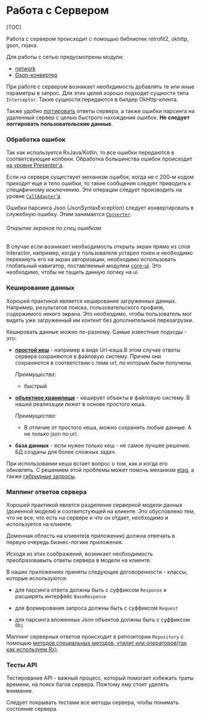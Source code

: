 # Работа с Сервером

[TOC]

Работа с сервером происходит с помощью библиотек retrofit2, okhttp, gson, rxjava.

Для работы с сетью предусмотрены модули:
 * [network](../../network/README.md)
 * [Gson-конвертер](../../converter-gson/README.md)

При работе с сервером возникает необхдимость добавлять те или иные параметры
в запрос. Для этих целей хорошо подходит сущности типа `Interceptor`. Такие
сущности передаются в билдер OkHttp-клента.

Также удобно [логгировать][log] ответы сервера, а также ошибки парсинга на удаленный сервер
с целью быстрого нахождения ошибок. **Не следует логгировать пользовательские
данные**.

### Обработка ошибок

Так как используется RxJava/Kotlin, то все ошибки передаются в соответсвующие колбеки.
Обработка большинства ошибок происходит [на уровне Presenter'а][handle_errors_on_presenter].

Если на сервере существует механизм ошибок, когда не с 200-м кодом
приходит еще и тело ошибки, то такие сообщения следует приводить к специфичному
исключению. Эти операции следует производить на уровне [`CallAdapter`'а][call]

Ошибки парсинга Json (JsonSyntaxException) следует конвертировать в служебную
ошибку. Этим занимается [`Converter`][gson].

###### Открытие экранов по спец ошибкам

В случае если возникает необходимость открыть экран прямо из слоя Interactor,
например, когда у пользователя устарел токен и необходимо перекинуть его на экран
авторизации, необходимо использовать глобальный навигатор, поставляемый модулем
[core-ui](../../core-ui/README.md).
Это необходимо,  чтобы не тащить данную логику на ui.

### Кеширование данных

Хорошей практикой является кеширование загруженных данных. Например,
результатов поиска, пользовательского профиля, содержимого некого экрана.
Это необходимо, чтобы пользователь мог видеть уже загруженный им контент
без дополнительной перезагрузки.

Кешировать данные можно по-разному. Самые известные подходы - это:

- [**простой кеш**][simple_cache] - например в виде Url-кэша.В этом случае ответы сервера сохраняются
в файловую систему. Причем они сохраняются в соответствии с теми url, по
которым были получены.

    *Преимущества*:
     - быстрый

- [**объектное хранилище**][file_cache] - кеширует объекты в файловую систему.
   В нашей реализации лежит в основе простого кеша.

   *Преимущества*:
   - В отличие от простого кеша, можно сохранить любые данные. А не только
   json по url.

- **база данных** - если нужен только кеш - не самое лучшее решение.
   БД созданы для более сложных задач.

При использовании кеша встает вопрос о том, как и когда его обновлять. С решением
этой проблемы может помочь механизм [etag][etag], а также [гибридные
запросы][hybrid].

### Маппинг ответов сервера

Хорошей практикой явлется разделение серверной модели данных (доиенной модели)
и соответстующей на клиенте. Это обусловлено тем, что не все, что есть на сервере
и что он отдает, необходимо и используется на клиенте.

Доменная область на клиенте(в приложении) должна отвечать в первую очередь бизнес-логике
приложения.

Исходя из этих соображений, возникает необходимость преобразовавыть ответы сервера
в модели на клиенте.

В наших приложениях приняты следующие договоренности - классы,
которые используются:

- для парсинга ответа должны быть с суффиксом `Response` и расширять интерфейс
`BaseResponse`

- для формирования запроса должны быть с суффиксом `Request`

- для парсинга вложенных Json объектов должны быть с суффиксом `Obj`

Маппинг серверных ответов происходит в репозитории `Repository` с помощью
[методов специальных методов, утилит или
операторов(так как используем Rx)][mapping].

### Тесты API

Тестирование API - важный процесс, который помогает избежать траты времени, на
поиск багов сервера. Пожтому ему стоит уделять внимание.

Следует покрывать тестами все методы сервера, чтобы понимать состояние сервера.


[log]: ../common/logging.md
[gson]: ../../converter-gson/README.md
[call]: ../../network/README.md
[simple_cache]: ../../network/docs/usage.md
[etag]: ../../network/docs/etag.md
[hybrid]: ../../network/docs/hybrid.md
[handle_errors_on_presenter]: ../ui/presenter.md
[file_cache]: ../../filestorage/README.md
[mapping]: ../../network/docs/usage.md
